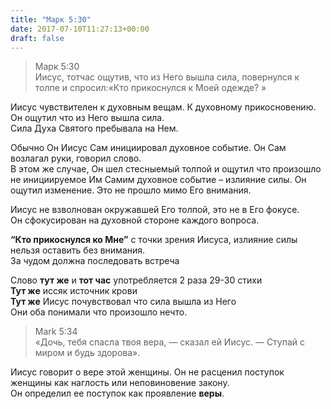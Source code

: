 ```yaml
---
title: "Марк 5:30"
date: 2017-07-10T11:27:13+00:00
draft: false
---
```


> Марк 5:30  
> Иисус, тотчас ощутив, что из Него вышла сила, повернулся к толпе и спросил:«Кто прикоснулся к Моей одежде? »

  
Иисус чувствителен к духовным вещам. К духовному прикосновению.  
Он ощутил что из Него вышла сила.  
Сила Духа Святого пребывала на Нем. 

  
Обычно Он Иисус Сам инициировал духовное событие. Он Сам возлагал руки, говорил слово.  
В этом же случае, Он шел стесныемый толпой и ощутил что произошло не инициируемое Им Самим духовное событие &#8211; излияние силы. Он ощутил изменение. Это не прошло мимо Его внимания. 

  
Иисус не взволнован окружавшей Его толпой, это не в Его фокусе.  
Он сфокусирован на духовной стороне каждого вопроса. 

**&#8220;Кто прикоснулся ко Мне&#8221;** с точки зрения Иисуса, излияние силы нельзя оставить без внимания.  
За чудом должна последовать встреча 

Слово **тут же** и **тот час** употребляется 2 раза 29-30 стихи  
**Тут же** иссяк источник крови  
**Тут же** Иисус почувствовал что сила вышла из Него  
Они оба понимали что произошло нечто. 



> Mark 5:34  
> «Дочь, тебя спасла твоя вера, — сказал ей Иисус. — Ступай с миром и будь здорова».

Иисус говорит о вере этой женщины. Он не расценил поступок женщины как наглость или неповиновение закону.  
Он определил ее поступок как проявление **веры**.